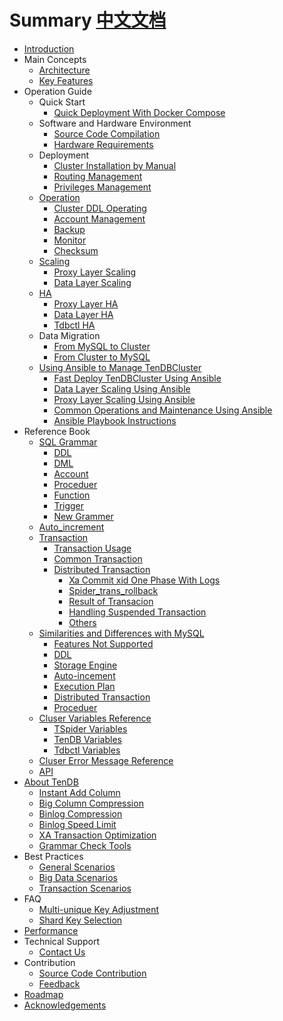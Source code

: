 # Summary [中文文档](SUMMARY.md)

* [Introduction](../README.md)
* Main Concepts
    * [Architecture](architecture-en.md)
    * [Key Features](key-features-en.md)
* Operation Guide
    * Quick Start
        * [Quick Deployment With Docker Compose](op-guide/docker-compose-tendbcluster-en.md)
    * Software and Hardware Environment
        * [Source Code Compilation](op-guide/compile-en.md)
        * [Hardware Requirements](op-guide/system-en.md)
    * Deployment
        * [Cluster Installation by Manual](op-guide/manual-install-en.md)
        * [Routing Management](op-guide/route-manager-en.md)
        * [Privileges Management](op-guide/cluster-grant-en.md)
    * [Operation](op-guide/cluster-operator-en.md)
        * [Cluster DDL Operating](op-guide/alter-operator-en.md)
        * [Account Management](op-guide/grant-operator-en.md)
        * [Backup](op-guide/backup-en.md)
        * [Monitor](op-guide/monitor-en.md)
        * [Checksum](op-guide/checksum-en.md)
    * [Scaling](op-guide/scale-up-down-en.md)
        * [Proxy Layer Scaling](op-guide/TSpider-scale-en.md)
        * [Data Layer Scaling](op-guide/TenDB-scale-en.md)
    * [HA](op-guide/High-availability-en.md)
        * [Proxy Layer HA](op-guide/TSpider-failover-en.md)
        * [Data Layer HA](op-guide/TenDB-failover-en.md)
        * [Tdbctl HA](op-guide/Tdbctl-failover-en.md)
    * Data Migration
        * [From MySQL to Cluster](op-guide/Data-migrate-en.md/#jump1)
        * [From Cluster to MySQL](op-guide/Data-migrate-en.md/#jump3)
    * [Using Ansible to Manage TenDBCluster](op-ansible/readme-en.md)
        * [Fast Deploy TenDBCluster Using Ansible](op-ansible/ansible-deploy-tendbcluster-en.md)
        * [Data Layer Scaling Using Ansible](op-ansible/ansible-scale-up-tendb-en.md)
        * [Proxy Layer Scaling Using Ansible](op-ansible/ansible-scale-out-tspider-en.md)
        * [Common Operations and Maintenance Using Ansible](op-ansible/ansible-with-cluster-op-en.md)
        * [Ansible Playbook Instructions](op-ansible/ansible-def-inventory-vars-en.md)
* Reference Book
    * [SQL Grammar](re-book/sql-grammar-en.md)   
      * [DDL](re-book/ddl-syntax-en.md)   
      * [DML](re-book/dml-syntax-en.md)    
      * [Account](re-book/grant-en.md)    
      * [Proceduer](re-book/stored-procedure-en.md)   
      * [Function](re-book/function-en.md)   
      * [Trigger](re-book/trigger-en.md)
      * [New Grammer](re-book/new-grammar-en.md)
    * [Auto_increment](re-book/auto-increase-en.md)
    * [Transaction](re-book/transaction-en.md)
      * [Transaction Usage](re-book/transaction-en.md#jump2)
      * [Common Transaction](re-book/transaction-en.md#jump3)
      * [Distributed Transaction](re-book/transaction-en.md#jump4)
        * [Xa Commit xid One Phase With Logs](re-book/transaction-en.md#jump41)
        * [Spider_trans_rollback](re-book/transaction-en.md#jump42)
        * [Result of Transacion](re-book/transaction-en.md#jump43)
        * [Handling Suspended Transaction](re-book/transaction-en.md#jump44)
        * [Others](re-book/transaction-en.md#jump5)
    * [Similarities and Differences with MySQL](re-book/mysql-compatibility-en.md/#jump)
        * [Features Not Supported](re-book/mysql-compatibility-en.md/#jump1)
        * [DDL](re-book/mysql-compatibility-en.md/#jump21)
        * [Storage Engine](re-book/mysql-compatibility-en.md/#jump22)
        * [Auto-incement](re-book/mysql-compatibility-en.md/#jump23)
        * [Execution Plan](re-book/mysql-compatibility-en.md#jump24)
        * [Distributed Transaction](re-book/mysql-compatibility-en.md/#jump25)
        * [Proceduer](re-book/mysql-compatibility-en.md#jump26)
    * [Cluser Variables Reference](re-book/parameter-en.md)
      * [TSpider Variables](re-book/tspider-parameter-en.md)
      * [TenDB Variables](re-book/tendb-parameter-en.md)
      * [Tdbctl Variables](re-book/tdbctl-parameter-en.md)
    * [Cluser Error Message Reference](re-book/errorno-en.md)
    * [API](re-book/api-en.md)
* [About TenDB](tendb/tendb-en.md)
    * [Instant Add Column](tendb/instant-add-column-en.md)
    * [Big Column Compression](tendb/blob-compress-en.md)
    * [Binlog Compression](tendb/binlog-compress-en.md)
    * [Binlog Speed Limit](tendb/binlog-speed-limit-en.md)
    * [XA Transaction Optimization](tendb/xafeatures-en.md)
	* [Grammar Check Tools](tendb/tmysqlparse-en.md)
* Best Practices
    * [General Scenarios](practice/common-bestpractice-en.md)
    * [Big Data Scenarios](practice/bigdatapractice-en.md)
    * [Transaction Scenarios](practice/transactionapplication-en.md)
* FAQ
    * [Multi-unique Key Adjustment](com-problem/multi-unique-key-adjust-en.md)
    * [Shard Key Selection](com-problem/shard-key-choose-en.md)
* [Performance](performance-test-en.md)
* Technical Support
    * [Contact Us](contribution/concat-en.md)
* Contribution
    * [Source Code Contribution](contribution/contribute-en.md)
    * [Feedback](contribution/contribute-en.md#jump2)
* [Roadmap](roadmap-en.md)
* [Acknowledgements](acknowledgements-en.md)